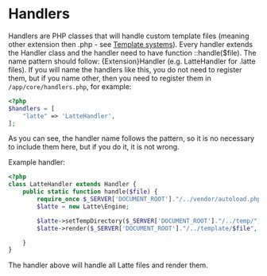 # Handlers

Handlers are PHP classes that will handle custom template files (meaning other extension then .php - see [Template systems](https://panx.eu/docs/template-systems)). Every handler extends the Handler class and the handler need to have function ::handle($file). The name pattern should follow: {Extension}Handler (e.g. LatteHandler for .latte files). If you will name the handlers like this, you do not need to register them, but if you name other, then you need to register them in `/app/core/handlers.php`, for example:

```php
<?php
$handlers = [
    "latte" => 'LatteHandler',
];
```

As you can see, the handler name follows the pattern, so it is no necessary to include them here, but if you do it, it is not wrong.



Example handler:

```php
<?php
class LatteHandler extends Handler {
    public static function handle($file) {
        require_once $_SERVER['DOCUMENT_ROOT']."/../vendor/autoload.php";
        $latte = new Latte\Engine;

        $latte->setTempDirectory($_SERVER['DOCUMENT_ROOT']."/../temp/");
        $latte->render($_SERVER['DOCUMENT_ROOT']."/../template/$file", self::$parameters);

    }
}
```

The handler above will handle all Latte files and render them.